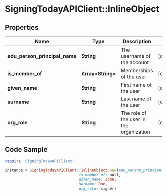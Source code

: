 # SigningTodayAPIClient::InlineObject

## Properties

Name | Type | Description | Notes
------------ | ------------- | ------------- | -------------
**edu_person_principal_name** | **String** | The username of the account | [optional] 
**is_member_of** | **Array&lt;String&gt;** | Memberships of the user | [optional] 
**given_name** | **String** | First name of the user | [optional] 
**surname** | **String** | Last name of the user | [optional] 
**org_role** | **String** | The role of the user in the organization | [optional] 

## Code Sample

```ruby
require 'SigningTodayAPIClient'

instance = SigningTodayAPIClient::InlineObject.new(edu_person_principal_name: jdo@email.com,
                                 is_member_of: null,
                                 given_name: John,
                                 surname: Doe,
                                 org_role: signer)
```


